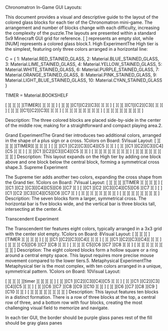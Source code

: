 Chronomatron In-Game GUI Layouts:

This document provides a visual and descriptive guide to the layout of the colored glass blocks for each tier of the Chronomatron mini-game. The arrangement and number of blocks change with each difficulty, increasing the complexity of the puzzle.The layouts are presented within a standard 5x9 Minecraft GUI grid for reference. [ ] represents an empty slot, while [NUM] represents a colored glass block.1. High ExperimentThe High tier is the simplest, featuring only three colors arranged in a horizontal line:

C = {
        1:    Material.RED_STAINED_GLASS,
        2:    Material.BLUE_STAINED_GLASS,
        3:    Material.LIME_STAINED_GLASS,
        4:    Material.YELLOW_STAINED_GLASS,
        5:    Material.WHITE_STAINED_GLASS,
        6:    Material.PURPLE_STAINED_GLASS,
        7:    Material.ORANGE_STAINED_GLASS,
        8:    Material.PINK_STAINED_GLASS,
        9:    Material.LIGHT_BLUE_STAINED_GLASS,
        10:    Material.CYAN_STAINED_GLASS
}

TIMER = Material.BOOKSHELF

[ ][ ][ ][ ][TIMER][ ][ ][ ][ ]
[ ][ ][ ][C1][C2][C3][ ][ ][ ]
[ ][ ][ ][C1][C2][C3][ ][ ][ ]
[ ][ ][ ][C1][C2][C3][ ][ ][ ]
[ ][ ][ ][ ][ ][ ][ ][ ][ ]
[ ][ ][ ][ ][ ][ ][ ][ ][ ]

Description: The three colored blocks are placed side-by-side in the center of the middle row, making for a straightforward and compact playing area.2. 

Grand ExperimentThe Grand tier introduces two additional colors, arranged in the shape of a plus sign or a cross. 1Colors on Board: 5Visual Layout:
[ ][ ][ ][ ][TIMER][ ][ ][ ][ ]
[ ][ ][C1 ][C2][C3][C4][C5 ][ ][ ]
[ ][ ][C1 ][C2][C3][C4][C5 ][ ][ ]
[ ][ ][C1 ][C2][C3][C4][C5 ][ ][ ]
[ ][ ][ ][ ][ ][ ][ ][ ][ ]
[ ][ ][ ][ ][ ][ ][ ][ ][ ]
Description: This layout expands on the High tier by adding one block above and one block below the central block, forming a symmetrical cross shape.3. Supreme Experiment

The Supreme tier adds another two colors, expanding the cross shape from the Grand tier. 1Colors on Board: 7Visual Layout:
[ ][ ][ ][ ][TIMER ][ ][ ][ ][ ]
[ ][C1 ][C2 ][C3][C4][C5][C6 ][C7 ][ ]
[ ][C1 ][C2 ][C3][C4][C5][C6 ][C7 ][ ]
[ ][C1 ][C2 ][C3][C4][C5][C6 ][C7 ][ ]
[ ][ ][ ][ ][ ][ ][ ][ ][ ]
[ ][ ][ ][ ][ ][ ][ ][ ][ ]
Description: The seven blocks form a larger, symmetrical cross. The horizontal bar is five blocks wide, and the vertical bar is three blocks tall, intersecting at the center.4. 

Transcendent Experiment

The Transcendent tier features eight colors, typically arranged in a 3x3 grid with the center slot empty. 1Colors on Board: 8Visual Layout:
[ ][ ][ ][ ][TIMER ][ ][ ][ ][ ]
[ ][ ][C1 ][C2][C3][C4][ ][ ][ ]
[ ][ ][C1 ][C2][C3][C4][ ][ ][ ]
[ ][ ][ ][ C5][C6 ][C7 ][C8 ][ ][ ]
[ ][ ][ ][ C5][C6 ][C7 ][C8 ][ ][ ]
[ ][ ][ ][ ][ ][ ][ ][ ][ ]
Description: The eight colored blocks form a hollow square or a ring around a central empty space. This layout requires more precise mouse movement compared to the lower tiers.5. Metaphysical ExperimentThe Metaphysical tier is the most complex, with ten colors arranged in a unique, symmetrical pattern. 1Colors on Board: 10Visual Layout:

[ ][ ][ ][ ][timer ][ ][ ][ ][ ]
[ ][ ][C1 ][C2][C3][C4][C5 ][ ][ ]
[ ][ ][C1 ][C2][C3][C4][C5 ][ ][ ]
[ ][ ][C6 ][C7 ][C8 ][C9 ][C10 ][ ][ ]
[ ][ ][C6 ][C7 ][C8 ][C9 ][C10 ][ ][ ]
[ ][ ][ ][ ][ ][ ][ ][ ][ ]
Description: This layout features ten blocks in a distinct formation. There is a row of three blocks at the top, a central row of three, and a bottom row with four blocks, creating the most challenging visual field to memorize and navigate.

In each tier GUI, the border should be purple glass panes rest of the fill should be gray glass panes